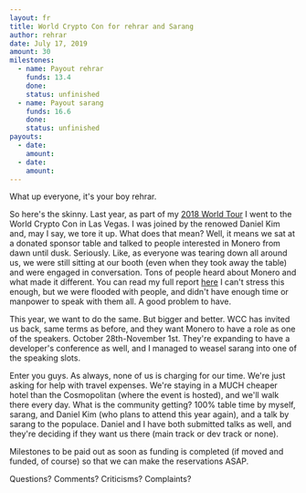```yaml
---
layout: fr
title: World Crypto Con for rehrar and Sarang
author: rehrar
date: July 17, 2019
amount: 30
milestones:
  - name: Payout rehrar
    funds: 13.4
    done:
    status: unfinished
  - name: Payout sarang
    funds: 16.6
    done:
    status: unfinished
payouts:
  - date:
    amount:
  - date:
    amount:
---
```


What up everyone, it's your boy rehrar.

So here's the skinny. Last year, as part of my [2018 World Tour](https://forum.getmonero.org/22/completed-tasks/90717/the-rehrar-tour) I went to the World Crypto Con in Las Vegas. I was joined by the renowed Daniel Kim and, may I say, we tore it up. What does that mean? Well, it means we sat at a donated sponsor table and talked to people interested in Monero from dawn until dusk. Seriously. Like, as everyone was tearing down all around us, we were still sitting at our booth (even when they took away the table) and were engaged in conversation. Tons of people heard about Monero and what made it different. You can read my full report [here](https://www.reddit.com/r/Monero/comments/9uj0jh/world_crypto_con_report/) I can't stress this enough, but we were flooded with people, and didn't have enough time or manpower to speak with them all. A good problem to have.

This year, we want to do the same. But bigger and better. WCC has invited us back, same terms as before, and they want Monero to have a role as one of the speakers. October 28th-November 1st. They're expanding to have a developer's conference as well, and I managed to weasel sarang into one of the speaking slots. 

Enter you guys. As always, none of us is charging for our time. We're just asking for help with travel expenses. We're staying in a MUCH cheaper hotel than the Cosmopolitan (where the event is hosted), and we'll walk there every day. What is the community getting? 100% table time by myself, sarang, and Daniel Kim (who plans to attend this year again), and a talk by sarang to the populace. Daniel and I have both submitted talks as well, and they're deciding if they want us there (main track or dev track or none).

Milestones to be paid out as soon as funding is completed (if moved and funded, of course) so that we can make the reservations ASAP.

Questions? Comments? Criticisms? Complaints?